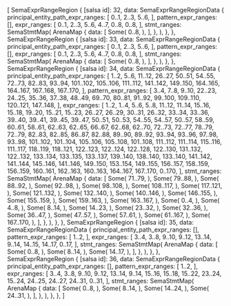 [
    SemaExprRangeRegion {
        [salsa id]: 32,
        data: SemaExprRangeRegionData {
            principal_entity_path_expr_ranges: [
                0..1,
                2..3,
                5..6,
            ],
            pattern_expr_ranges: [],
            expr_ranges: [
                0..1,
                2..3,
                5..6,
                4..7,
                0..8,
                0..8,
            ],
            stmt_ranges: SemaStmtMap(
                ArenaMap {
                    data: [
                        Some(
                            0..8,
                        ),
                    ],
                },
            ),
        },
    },
    SemaExprRangeRegion {
        [salsa id]: 33,
        data: SemaExprRangeRegionData {
            principal_entity_path_expr_ranges: [
                0..1,
                2..3,
                5..6,
            ],
            pattern_expr_ranges: [],
            expr_ranges: [
                0..1,
                2..3,
                5..6,
                4..7,
                0..8,
                0..8,
            ],
            stmt_ranges: SemaStmtMap(
                ArenaMap {
                    data: [
                        Some(
                            0..8,
                        ),
                    ],
                },
            ),
        },
    },
    SemaExprRangeRegion {
        [salsa id]: 34,
        data: SemaExprRangeRegionData {
            principal_entity_path_expr_ranges: [
                1..2,
                5..6,
                11..12,
                26..27,
                50..51,
                54..55,
                72..73,
                82..83,
                93..94,
                101..102,
                105..106,
                111..112,
                141..142,
                149..150,
                164..165,
                164..167,
                167..168,
                167..170,
            ],
            pattern_expr_ranges: [
                3..4,
                7..8,
                9..10,
                22..23,
                24..25,
                35..36,
                37..38,
                48..49,
                69..70,
                80..81,
                91..92,
                99..100,
                109..110,
                120..121,
                147..148,
            ],
            expr_ranges: [
                1..2,
                1..4,
                5..6,
                5..8,
                11..12,
                11..14,
                15..16,
                15..18,
                19..20,
                15..21,
                15..23,
                26..27,
                26..29,
                30..31,
                26..32,
                33..34,
                33..36,
                39..40,
                39..41,
                39..45,
                39..47,
                50..51,
                50..53,
                54..55,
                54..57,
                50..57,
                58..59,
                60..61,
                58..61,
                62..63,
                62..65,
                66..67,
                62..68,
                62..70,
                72..73,
                72..77,
                78..79,
                72..79,
                82..83,
                82..85,
                86..87,
                82..88,
                89..90,
                89..92,
                93..94,
                93..96,
                97..98,
                93..98,
                101..102,
                101..104,
                105..106,
                105..108,
                101..108,
                111..112,
                111..114,
                115..116,
                111..117,
                118..119,
                118..121,
                122..123,
                122..124,
                122..128,
                122..130,
                131..132,
                122..132,
                133..134,
                133..135,
                133..137,
                139..140,
                138..140,
                133..140,
                141..142,
                141..144,
                145..146,
                141..146,
                149..150,
                153..154,
                149..155,
                156..157,
                158..159,
                156..159,
                160..161,
                162..163,
                160..163,
                164..167,
                167..170,
                0..170,
            ],
            stmt_ranges: SemaStmtMap(
                ArenaMap {
                    data: [
                        Some(
                            71..79,
                        ),
                        Some(
                            79..88,
                        ),
                        Some(
                            88..92,
                        ),
                        Some(
                            92..98,
                        ),
                        Some(
                            98..108,
                        ),
                        Some(
                            108..117,
                        ),
                        Some(
                            117..121,
                        ),
                        Some(
                            121..132,
                        ),
                        Some(
                            132..140,
                        ),
                        Some(
                            140..146,
                        ),
                        Some(
                            146..155,
                        ),
                        Some(
                            155..159,
                        ),
                        Some(
                            159..163,
                        ),
                        Some(
                            163..167,
                        ),
                        Some(
                            0..4,
                        ),
                        Some(
                            4..8,
                        ),
                        Some(
                            8..14,
                        ),
                        Some(
                            14..23,
                        ),
                        Some(
                            23..32,
                        ),
                        Some(
                            32..36,
                        ),
                        Some(
                            36..47,
                        ),
                        Some(
                            47..57,
                        ),
                        Some(
                            57..61,
                        ),
                        Some(
                            61..167,
                        ),
                        Some(
                            167..170,
                        ),
                    ],
                },
            ),
        },
    },
    SemaExprRangeRegion {
        [salsa id]: 35,
        data: SemaExprRangeRegionData {
            principal_entity_path_expr_ranges: [],
            pattern_expr_ranges: [
                1..2,
            ],
            expr_ranges: [
                3..4,
                3..8,
                9..10,
                9..12,
                13..14,
                9..14,
                14..15,
                14..17,
                0..17,
            ],
            stmt_ranges: SemaStmtMap(
                ArenaMap {
                    data: [
                        Some(
                            0..8,
                        ),
                        Some(
                            8..14,
                        ),
                        Some(
                            14..17,
                        ),
                    ],
                },
            ),
        },
    },
    SemaExprRangeRegion {
        [salsa id]: 36,
        data: SemaExprRangeRegionData {
            principal_entity_path_expr_ranges: [],
            pattern_expr_ranges: [
                1..2,
            ],
            expr_ranges: [
                3..4,
                3..8,
                9..10,
                9..12,
                13..14,
                9..14,
                15..16,
                15..18,
                15..22,
                23..24,
                15..24,
                24..25,
                24..27,
                24..31,
                0..31,
            ],
            stmt_ranges: SemaStmtMap(
                ArenaMap {
                    data: [
                        Some(
                            0..8,
                        ),
                        Some(
                            8..14,
                        ),
                        Some(
                            14..24,
                        ),
                        Some(
                            24..31,
                        ),
                    ],
                },
            ),
        },
    },
]